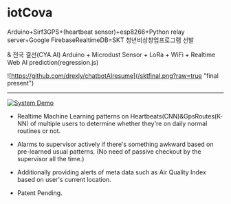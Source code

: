 # iotCova
Arduino+Sirf3GPS+(heartbeat sensor)+esp8266+Python relay server+Google FirebaseRealtimeDB=SKT 청년비상창업프로그램 선발

& 전국 결선(CYA.AI) Arduino + Microdust Sensor + LoRa + WiFi + Realtime Web AI prediction(regression.js)

![https://github.com/drexly/chatbotAIresume](/sktfinal.png?raw=true "final present")

* * *
[![System Demo](http://i3.ytimg.com/vi/QA-YlBUXh8Y/hqdefault.jpg)](https://youtu.be/QA-YlBUXh8Y)

* Realtime Machine Learning patterns on Heartbeats(CNN)&GpsRoutes(K-NN) of multiple users to determine whether they're on daily normal routines or not.

* Alarms to supervisor actively if there's something awkward based on pre-learned usual patterns. (No need of passive checkout by the supervisor all the time.)

* Additionally providing alerts of meta data such as Air Quality Index based on user's current location.

* Patent Pending.
